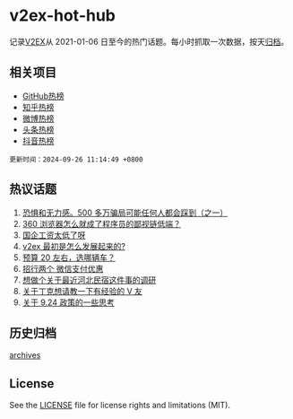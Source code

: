 # v2ex-hot-hub

 记录[V2EX](https://www.v2ex.com/)从 2021-01-06 日至今的热门话题。每小时抓取一次数据，按天[归档](archives)。
 
 ## 相关项目

- [GitHub热榜](https://github.com/snaildev/github-hot-hub)
- [知乎热榜](https://github.com/snaildev/zhihu-hot-hub)
- [微博热榜](https://github.com/snaildev/weibo-hot-hub)
- [头条热榜](https://github.com/snaildev/toutiao-hot-hub)
- [抖音热榜](https://github.com/snaildev/douyin-hot-hub)


 `更新时间：2024-09-26 11:14:49 +0800`

## 热议话题

1. [恐惧和无力感。500 多万骗局可能任何人都会踩到（之一）](https://www.v2ex.com/t/1075618)
1. [360 浏览器怎么就成了程序员的鄙视链低端？](https://www.v2ex.com/t/1075853)
1. [国企工资太低了呀](https://www.v2ex.com/t/1075664)
1. [v2ex 最初是怎么发展起来的?](https://www.v2ex.com/t/1075635)
1. [预算 20 左右，选哪辆车？](https://www.v2ex.com/t/1075674)
1. [招行两个 微信支付优惠](https://www.v2ex.com/t/1075620)
1. [想做个关于最近河北民宿这件事的调研](https://www.v2ex.com/t/1075847)
1. [关于丁克想请教一下有经验的 V 友](https://www.v2ex.com/t/1075660)
1. [关于 9.24 政策的一些思考](https://www.v2ex.com/t/1075623)

## 历史归档

[archives](archives)

## License

See the [LICENSE](LICENSE) file for license rights and limitations (MIT).
